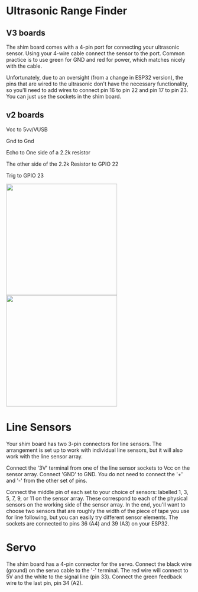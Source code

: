 # Ultrasonic Range Finder


## V3 boards

The shim board comes with a 4-pin port for connecting your ultrasonic sensor. Using your 4-wire cable connect the sensor to the port. Common practice is to use green for GND and red for power, which matches nicely with the cable.

Unfortunately, due to an oversight (from a change in ESP32 version), the pins that are wired to the ultrasonic don't have the necessary functionality, so you'll need to add wires to connect pin 16 to pin 22 and pin 17 to pin 23. You can just use the sockets in the shim board.

## v2 boards

Vcc to 5vv/VUSB

Gnd to Gnd

Echo to One side of a 2.2k resistor

The other side of the 2.2k Resistor to GPIO 22

Trig to GPIO 23

<img src="photos/21.jpg" width="300">
<img src="photos/24.jpg" width="300">


# Line Sensors

Your shim board has two 3-pin connectors for line sensors. The arrangement is set up to work with individual line sensors, but it will also work with the line sensor array.

Connect the '3V' terminal from one of the line sensor sockets to Vcc on the sensor array. Connect 'GND' to GND. You do not need to connect the '+' and '-' from the other set of pins.

Connect the middle pin of each set to your choice of sensors: labelled 1, 3, 5, 7, 9, or 11 on the sensor array. These correspond to each of the physical sensors on the working side of the sensor array. In the end, you'll want to choose two sensors that are roughly the width of the piece of tape you use for line following, but you can easily try different sensor elements. The sockets are connected to pins 36 (A4) and 39 (A3) on your ESP32.


# Servo

The shim board has a 4-pin connector for the servo. Connect the black wire (ground) on the servo cable to the '-' terminal. The red wire will connect to 5V and the white to the signal line (pin 33). Connect the green feedback wire to the last pin, pin 34 (A2).

